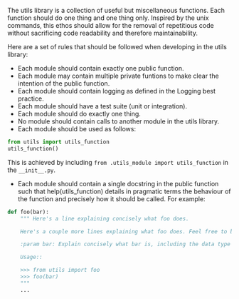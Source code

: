 The utils library is a collection of useful but miscellaneous functions. Each function should do one thing and one thing only. Inspired by the unix commands, this ethos should allow for the removal of repetitious code without sacrificing code readability and therefore maintainability.

Here are a set of rules that should be followed when developing in the utils library:

* Each module should contain exactly one public function.
* Each module may contain multiple private funtions to make clear the intention of the public function.
* Each module should contain logging as defined in the Logging best practice.
* Each module should have a test suite (unit or integration).
* Each module should do exactly one thing.
* No module should contain calls to another module in the utils library.
* Each module should be used as follows:
```python
from utils import utils_function
utils_function()
```
This is achieved by including ```from .utils_module import utils_function``` in the ```__init__.py```.
* Each module should contain a single docstring in the public function such that help(utils_function) details in pragmatic terms the behaviour of the function and precisely how it should be called. For example:
```python
def foo(bar):
    """ Here's a line explaining concisely what foo does.

    Here's a couple more lines explaining what foo does. Feel free to be a little more verbose here and include details on how foo does what it does.

    :param bar: Explain concisely what bar is, including the data type if it isn't obvious.

    Usage::

    >>> from utils import foo
    >>> foo(bar)
    """
    ...
```
